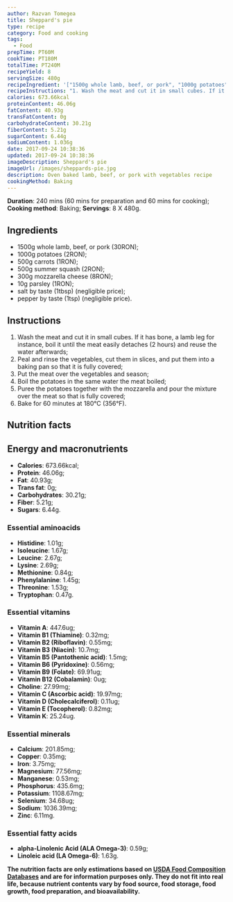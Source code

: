 ```yaml
---
author: Razvan Tomegea
title: Sheppard's pie
type: recipe
category: Food and cooking
tags:
  - Food
prepTime: PT60M
cookTime: PT180M
totalTime: PT240M
recipeYield: 8
servingSize: 480g
recipeIngredient: '["1500g whole lamb, beef, or pork", "1000g potatoes", "500g carrots", "500g summer squash", "300g mozzarella cheese", "10g parsley", "salt by taste (1tbsp)", "pepper by taste (1tsp)"]'
recipeInstructions: "1. Wash the meat and cut it in small cubes. If it has bone, a lamb leg for instance, boil it until the meat easily detaches (2 hours) and reuse the water afterwards;\n 2. Peal and rinse the vegetables, cut them in slices, and put them into a baking pan so that it is fully covered;\n 3. Put the meat over the vegetables and season;\n 4. Boil the potatoes in the same water the meat boiled;\n 5. Puree the potatoes together with the mozzarella and pour the mixture over the meat so that is fully covered;\n 6. Bake for 60 minutes at 180&deg;C (356&deg;F)."
calories: 673.66kcal
proteinContent: 46.06g
fatContent: 40.93g
transFatContent: 0g
carbohydrateContent: 30.21g
fiberContent: 5.21g
sugarContent: 6.44g
sodiumContent: 1.036g
date: 2017-09-24 10:38:36
updated: 2017-09-24 10:38:36
imageDescription: Sheppard's pie
imageUrl: /images/sheppards-pie.jpg
description: Oven baked lamb, beef, or pork with vegetables recipe
cookingMethod: Baking
---
```

**Duration**: 240 mins (60 mins for preparation and 60 mins for cooking);
**Cooking method**: Baking;
**Servings**: 8 X 480g.

## Ingredients
- 1500g whole lamb, beef, or pork (30RON);
- 1000g potatoes (2RON);
- 500g carrots (1RON);
- 500g summer squash (2RON);
- 300g mozzarella cheese (8RON);
- 10g parsley (1RON);
- salt by taste (1tbsp) (negligible price);
- pepper by taste (1tsp) (negligible price).
<!-- more -->

## Instructions
1. Wash the meat and cut it in small cubes. If it has bone, a lamb leg for instance, boil it until the meat easily detaches (2 hours) and reuse the water afterwards;
2. Peal and rinse the vegetables, cut them in slices, and put them into a baking pan so that it is fully covered;
3. Put the meat over the vegetables and season;
4. Boil the potatoes in the same water the meat boiled;
5. Puree the potatoes together with the mozzarella and pour the mixture over the meat so that is fully covered;
6. Bake for 60 minutes at 180&deg;C (356&deg;F).

## Nutrition facts
## Energy and macronutrients
- **Calories**: 673.66kcal;
- **Protein**: 46.06g;
- **Fat**: 40.93g;
- **Trans fat**: 0g;
- **Carbohydrates**: 30.21g;
- **Fiber**: 5.21g;
- **Sugars**: 6.44g.

### Essential aminoacids
- **Histidine**: 1.01g;
- **Isoleucine**: 1.67g;
- **Leucine**: 2.67g;
- **Lysine**: 2.69g;
- **Methionine**: 0.84g;
- **Phenylalanine**: 1.45g;
- **Threonine**: 1.53g;
- **Tryptophan**: 0.47g.

### Essential vitamins
- **Vitamin A**: 447.6ug;
- **Vitamin B1 (Thiamine)**: 0.32mg;
- **Vitamin B2 (Riboflavin)**: 0.55mg;
- **Vitamin B3 (Niacin)**: 10.7mg;
- **Vitamin B5 (Pantothenic acid)**: 1.5mg;
- **Vitamin B6 (Pyridoxine)**: 0.56mg;
- **Vitamin B9 (Folate)**: 69.91ug;
- **Vitamin B12 (Cobalamin)**: 0ug;
- **Choline**: 27.99mg;
- **Vitamin C (Ascorbic acid)**: 19.97mg;
- **Vitamin D (Cholecalciferol)**: 0.11ug;
- **Vitamin E (Tocopherol)**: 0.82mg;
- **Vitamin K**: 25.24ug.

### Essential minerals
- **Calcium**: 201.85mg;
- **Copper**: 0.35mg;
- **Iron**: 3.75mg;
- **Magnesium**: 77.56mg;
- **Manganese**: 0.53mg;
- **Phosphorus**: 435.6mg;
- **Potassium**: 1108.67mg;
- **Selenium**: 34.68ug;
- **Sodium**: 1036.39mg;
- **Zinc**: 6.11mg.

### Essential fatty acids
- **alpha-Linolenic Acid (ALA Omega-3)**: 0.59g;
- **Linoleic acid (LA Omega-6)**: 1.63g.

**The nutrition facts are only estimations based on [USDA Food Composition Databases](https://ndb.nal.usda.gov/ndb/search/list) and are for information purposes only. They do not fit into real life, because nutrient contents vary by food source, food storage, food growth, food preparation, and bioavailability.**
